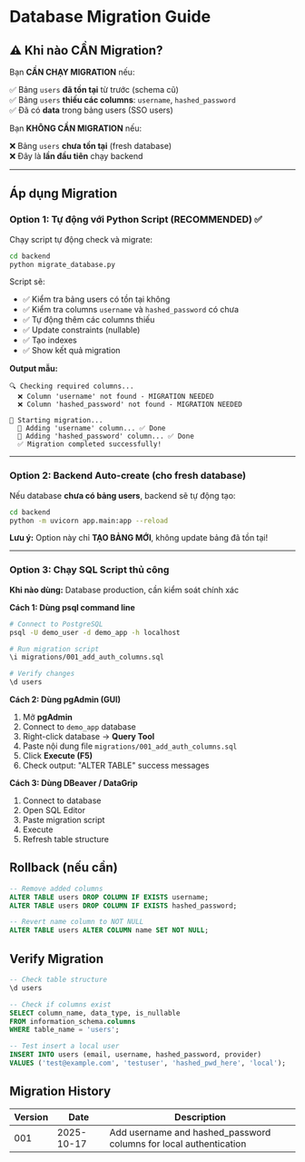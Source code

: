 # Database Migration Guide

## ⚠️ Khi nào CẦN Migration?

Bạn **CẦN CHẠY MIGRATION** nếu:

✅ Bảng `users` **đã tồn tại** từ trước (schema cũ)  
✅ Bảng `users` **thiếu các columns**: `username`, `hashed_password`  
✅ Đã có **data** trong bảng users (SSO users)  

Bạn **KHÔNG CẦN MIGRATION** nếu:

❌ Bảng `users` **chưa tồn tại** (fresh database)  
❌ Đây là **lần đầu tiên** chạy backend  

---

## Áp dụng Migration

### Option 1: Tự động với Python Script (RECOMMENDED) ✅

Chạy script tự động check và migrate:

```bash
cd backend
python migrate_database.py
```

Script sẽ:
- ✅ Kiểm tra bảng users có tồn tại không
- ✅ Kiểm tra columns `username` và `hashed_password` có chưa
- ✅ Tự động thêm các columns thiếu
- ✅ Update constraints (nullable)
- ✅ Tạo indexes
- ✅ Show kết quả migration

**Output mẫu:**
```
🔍 Checking required columns...
  ❌ Column 'username' not found - MIGRATION NEEDED
  ❌ Column 'hashed_password' not found - MIGRATION NEEDED

🚀 Starting migration...
  📝 Adding 'username' column... ✅ Done
  📝 Adding 'hashed_password' column... ✅ Done
  ✅ Migration completed successfully!
```

---

### Option 2: Backend Auto-create (cho fresh database)

Nếu database **chưa có bảng users**, backend sẽ tự động tạo:

```bash
cd backend
python -m uvicorn app.main:app --reload
```

**Lưu ý:** Option này chỉ **TẠO BẢNG MỚI**, không update bảng đã tồn tại!

---

### Option 3: Chạy SQL Script thủ công

**Khi nào dùng:** Database production, cần kiểm soát chính xác

**Cách 1: Dùng psql command line**

```bash
# Connect to PostgreSQL
psql -U demo_user -d demo_app -h localhost

# Run migration script
\i migrations/001_add_auth_columns.sql

# Verify changes
\d users
```

**Cách 2: Dùng pgAdmin (GUI)**

1. Mở **pgAdmin**
2. Connect to `demo_app` database
3. Right-click database → **Query Tool**
4. Paste nội dung file `migrations/001_add_auth_columns.sql`
5. Click **Execute (F5)**
6. Check output: "ALTER TABLE" success messages

**Cách 3: Dùng DBeaver / DataGrip**

1. Connect to database
2. Open SQL Editor
3. Paste migration script
4. Execute
5. Refresh table structure

## Rollback (nếu cần)

```sql
-- Remove added columns
ALTER TABLE users DROP COLUMN IF EXISTS username;
ALTER TABLE users DROP COLUMN IF EXISTS hashed_password;

-- Revert name column to NOT NULL
ALTER TABLE users ALTER COLUMN name SET NOT NULL;
```

## Verify Migration

```sql
-- Check table structure
\d users

-- Check if columns exist
SELECT column_name, data_type, is_nullable 
FROM information_schema.columns 
WHERE table_name = 'users';

-- Test insert a local user
INSERT INTO users (email, username, hashed_password, provider)
VALUES ('test@example.com', 'testuser', 'hashed_pwd_here', 'local');
```

## Migration History

| Version | Date | Description |
|---------|------|-------------|
| 001 | 2025-10-17 | Add username and hashed_password columns for local authentication |
